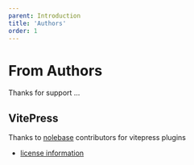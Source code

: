 ```yaml
---
parent: Introduction
title: 'Authors'
order: 1
---
```


# From Authors

Thanks for support ...

## VitePress

Thanks to [nolebase](https://nolebase.ayaka.io/) contributors for vitepress plugins
- [license information](https://github.com/nolebase/integrations/blob/main/LICENSE)

